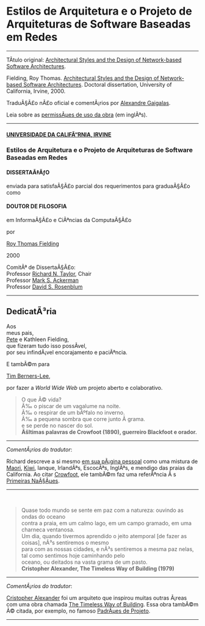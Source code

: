 Estilos de Arquitetura e o Projeto de Arquiteturas de Software Baseadas em Redes
====================

---

TÃ­tulo original: [Architectural Styles and the Design of Network-based Software Architectures](https://www.ics.uci.edu/~fielding/pubs/dissertation/top.htm).

Fielding, Roy Thomas. [Architectural Styles and the Design of Network-based Software Architectures](https://www.ics.uci.edu/~fielding/pubs/dissertation/faq.htm). Doctoral dissertation, University of California, Irvine, 2000.

TraduÃ§Ã£o nÃ£o oficial e comentÃ¡rios por [Alexandre Gaigalas](http://gaigalas.net). 

Leia sobre as [permissÃµes de uso da obra](https://www.ics.uci.edu/~fielding/pubs/dissertation/faq.htm) (em inglÃªs).

---

#### [UNIVERSIDADE DA CALIFÃ“RNIA, IRVINE](https://pt.wikipedia.org/wiki/Universidade_da_Calif%C3%B3rnia)
### Estilos de Arquitetura e o Projeto de Arquiteturas de Software Baseadas em Redes

#### DISSERTAÃ‡ÃƒO

enviada para satisfaÃ§Ã£o parcial dos requerimentos para graduaÃ§Ã£o como

#### DOUTOR DE FILOSOFIA

em InformaÃ§Ã£o e CiÃªncias da ComputaÃ§Ã£o

por

[Roy Thomas Fielding](https://www.ics.uci.edu/~fielding/)

2000



ComitÃª de DissertaÃ§Ã£o:<br>
Professor [Richard N. Taylor](http://www.ics.uci.edu/~taylor/), Chair<br>
Professor [Mark S. Ackerman](https://www.eecs.umich.edu/eecs/faculty/eecsfaculty.html?uniqname=ackerm)<br>
Professor [David S. Rosenblum](http://www.comp.nus.edu.sg/~david/)<br>

---

## DedicatÃ³ria

Aos<br>
meus pais,<br>
[Pete](http://www.faculty.uci.edu/profile.cfm?faculty_id=2352) e Kathleen Fielding,<br>
que fizeram tudo isso possÃ­vel,<br>
por seu infindÃ¡vel encorajamento e paciÃªncia.<br>

E tambÃ©m para<br>

[Tim Berners-Lee](https://pt.wikipedia.org/wiki/Tim_Berners-Lee),<br>

por fazer a _World Wide Web_ um projeto aberto e colaborativo.


> O que Ã© vida?<br>
> Ã‰ o piscar de um vagalume na noite.<br>
> Ã‰ o respirar de um bÃºfalo no inverno.<br>
> Ã‰ a pequena sombra que corre junto Ã  grama.<br>
> e se perde no nascer do sol.<br>
> **Ãšltimas palavras de Crowfoot (1890), guerreiro Blackfoot e orador.**

---

*ComentÃ¡rios do tradutor*:

Richard descreve a si mesmo [em sua pÃ¡gina pessoal](https://www.ics.uci.edu/~fielding/) como uma mistura de [Maori](https://en.wikipedia.org/wiki/M%C4%81ori_people), [Kiwi](https://en.wikipedia.org/wiki/Kiwi_%28people%29), Ianque, IrlandÃªs, EscocÃªs, InglÃªs, e mendigo das praias da California. Ao citar [Crowfoot](https://en.wikipedia.org/wiki/Crowfoot), ele tambÃ©m faz uma referÃªncia Ã s [Primeiras NaÃ§Ãµes](https://pt.wikipedia.org/wiki/Primeiras_Na%C3%A7%C3%B5es).

---

&nbsp;

> Quase todo mundo se sente em paz com a natureza: ouvindo as ondas do oceano<br>
> contra a praia, em um calmo lago, em um campo gramado, em uma charneca ventanosa.<br>
> Um dia, quando tivermos aprendido o jeito atemporal [de fazer as coisas], nÃ³s sentiremos o mesmo<br>
> para com as nossas cidades, e nÃ³s sentiremos a mesma paz nelas, tal como sentimos hoje caminhando pelo<br>
> oceano, ou deitados na vasta grama de um pasto.<br>
> **Cristopher Alexander, The Timeless Way of Building (1979)**

---

*ComentÃ¡rios do tradutor*:

[Cristopher Alexander](https://pt.wikipedia.org/wiki/Christopher_Alexander) foi um arquiteto que inspirou muitas outras Ã¡reas com uma obra chamada [The Timeless Way of Building](https://en.wikipedia.org/wiki/The_Timeless_Way_of_Building). Essa obra tambÃ©m Ã© citada, por exemplo, no famoso [PadrÃµes de Projeto](https://en.wikipedia.org/wiki/Design_Patterns).

---